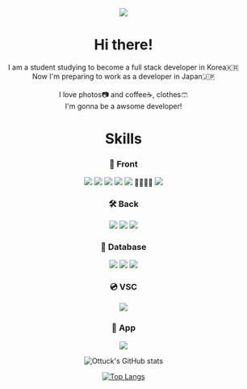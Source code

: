<div align="center">
  <img src="https://capsule-render.vercel.app/api?type=waving&color=auto&height=250&section=header&text=Ottucks&nbsp;Home&fontSize=90" />
  
  <h1>Hi there! </h1>
   I am a student studying to become a full stack developer in Korea🇰🇷<br>
   Now I'm preparing to work as a developer in Japan🇯🇵<br><br>
   I love photos📷 and coffee☕️, clothes🩳<br>
   I'm gonna be a awsome developer!
  <h1> Skills</h1>
  <div>
     <h3>🎨 Front</h3>
     <img src="https://img.shields.io/badge/React-61DAFB?style=flat-square&logo=React&logoColor=white"/>
     <img src="https://img.shields.io/badge/JavaScript-F7DF1E?style=flat-square&logo=JavaScript&logoColor=black"/>
     <img src="https://img.shields.io/badge/jQuery-0769AD?style=flat-square&logo=jQuery&logoColor=white"/>
     <img src="https://img.shields.io/badge/Bootstrap-7952B3?style=flat-square&logo=Bootstrap&logoColor=white"/>
     <img src="https://img.shields.io/badge/CSS3-1572B6?style=flat-square&logo=CSS3&logoColor=white"/> 💾💾💾💾
     <img src="https://img.shields.io/badge/HTML5-3E34F26?style=flat-square&logo=HTML5&logoColor=white"/>
     <h3>🛠️ Back</h3>
     <img src="https://img.shields.io/badge/Java-4B4B77?style=flat-square&logo=Java&logoColor=black"/>
     <img src="https://img.shields.io/badge/Spring-6DB33F?style=flat-square&logo=Spring&logoColor=white"/>
     <img src="https://img.shields.io/badge/Spring Boot-6DB33F?style=flat-square&logo=Spring Boot&logoColor=white"/>
     <h3>💾 Database</h3>
     <img src="https://img.shields.io/badge/Oracle-F80000?style=flat-square&logo=Oracle&logoColor=white"/>
     <img src="https://img.shields.io/badge/MySQL-4479A1?style=flat-square&logo=MySQL&logoColor=white"/>
     <img src="https://img.shields.io/badge/MariaDB-blue?style=flat-square&logo=MariaDB&logoColor=white"/>
     <h3>💿 VSC</h3>
     <img src="https://img.shields.io/badge/GitHub-red?style=flat-square&logo=Github&logoColor=white"/>
     <h3>📱 App</h3>
     <img src="https://img.shields.io/badge/ReactNative-61DAFB?style=flat-square&logo=ReactNative&logoColor=White"/>
     
  </div>
  <div>
    
  ![Ottuck's GitHub stats](https://github-readme-stats.vercel.app/api?username=ottuck&show_icons=true&theme=flag-india)
  </div>
  <div>
    
  [![Top Langs](https://github-readme-stats.vercel.app/api/top-langs/?username=ottuck&layout=compact)](https://github.com/anuraghazra/github-readme-stats)
  </div>
  
</div>
